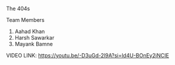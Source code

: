 The 404s 
          
Team Members
 1. Aahad Khan
 2. Harsh Sawarkar
 3. Mayank Bamne


VIDEO LINK: https://youtu.be/-D3uGd-2l9A?si=ld4U-BOnEy2jNCIE
